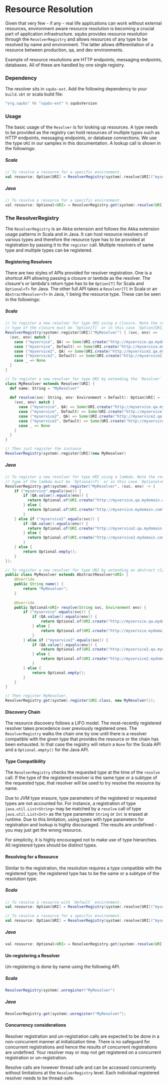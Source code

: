# Resource Resolution

Given that very few - if any - real life applications can work without external resources, environment aware resource resolution is becoming a crucial part of application infrastructure. squbs provides resource resolution through the `ResolverRegistry` and allows resources of any type to be resolved by name and environment. The latter allows differentiation of a resource between production, qa, and dev environments.

Example of resource resolutions are HTTP endpoints, messaging endpoints, databases. All of these are handled by one single registry.

### Dependency

The resolver sits in `squbs-ext`. Add the following dependency to your `build.sbt` or scala build file:

```scala
"org.squbs" %% "squbs-ext" % squbsVersion
```

### Usage

The basic usage of the `Resolver` is for looking up resources. A type needs to be provided as the registry can hold resources of multiple types such as HTTP endpoints, messaging endpoints, or database connections. We use the type `URI` in our samples in this documentation. A lookup call is shown in the followings:

##### Scala

```scala
// To resolve a resource for a specific environment.
val resource: Option[URI] = ResolverRegistry(system).resolve[URI]("myservice", QA)

```

##### Java

```java
// To resolve a resource for a specific environment.
val resource: Optional<URI> = ResolverRegistry.get(system).resolve(URI.class, "myservice", QA.value());
```

### The ResolverRegistry

The `ResolverRegistry` is an Akka extension and follows the Akka extension usage patterns in Scala and in Java. It can host resource resolvers of various types and therefore the resource type has to be provided at registration by passing it to the `register` call. Multiple resolvers of same type and multiple types can be registered.

#### Registering Resolvers

There are two styles of APIs provided for resolver registration. One is a shortcut API allowing passing a closure or lambda as the resolver. The closure's or lambda's return type has to be `Option[T]` for Scala and `Optional<T>` for Java. The other full API takes a `Resolver[T]` in Scala or an `AbstractResolver<T>` in Java, `T` being the resource type. These can be seen in the followings:

##### Scala

```scala
// To register a new resolver for type URI using a closure. Note the return
// type of the closure must be `Option[T]` or in this case `Option[URI]`
ResolverRegistry(system).register[URI]("MyResolver") { (svc, env) =>
  (svc, env) match {
    case ("myservice", QA) => Some(URI.create("http://myservice.qa.mydomain.com"))
    case ("myservice", Default) => Some(URI.create("http://myservice.mydomain.com"))
    case ("myservice2", QA) => Some(URI.create("http://myservice2.qa.mydomain.com"))
    case ("myservice2", Default) => Some(URI.create("http://myservice2.mydomain.com"))
    case _ => None
  }
}

// To register a new resolver for type URI by extending the `Resolver` trait
class MyResolver extends Resolver[URI] {
  def name: String = "MyResolver"
  
  def resolve(svc: String, env: Environment = Default): Option[URI] = {
    (svc, env) match {
      case ("myservice", QA) => Some(URI.create("http://myservice.qa.mydomain.com"))
      case ("myservice", Default) => Some(URI.create("http://myservice.mydomain.com"))
      case ("myservice2", QA) => Some(URI.create("http://myservice2.qa.mydomain.com"))
      case ("myservice2", Default) => Some(URI.create("http://myservice2.mydomain.com"))
      case _ => None
    }
  }
}

// Then just register the instance
ResolverRegistry(system).register[URI](new MyResolver)
```

##### Java 

```java
// To register a new resolver for type URI using a lambda. Note the return
// type of the lambda must be `Optional<T>` or in this case `Optional<URI>`
ResolverRegistry.get(system).register("MyResolver", (svc, env) -> {
    if ("myservice".equals(svc)) {
        if (QA.value().equals(env)) {
          return Optional.of(URI.create("http://myservice.qa.mydomain.com"));
        } else {
          return Optional.of(URI.create("http://myservice.mydomain.com"));
        }
    } else if ("myservice2".equals(svc)) {
        if (QA.value().equals(env)) {
          return Optional.of(URI.create("http://myservice2.qa.mydomain.com"));
        } else {
          return Optional.of(URI.create("http://myservice2.mydomain.com"));
        }    
    } else {
        return Optional.empty();
    }
});

// To register a new resolver for type URI by extending an abstract class
public class MyResolver extends AbstractResolver<URI> {
    @Override
    public String name() {
        return "MyResolver";
    }
    
    @Override
    public Optional<URI> resolve(String svc, Environment env) {
        if ("myservice".equals(svc)) {
            if (QA.value().equals(env)) {
                return Optional.of(URI.create("http://myservice.qa.mydomain.com"));
            } else {
                return Optional.of(URI.create("http://myservice.mydomain.com"));
            }
        } else if ("myservice2".equals(svc)) {
            if (QA.value().equals(env)) {
                return Optional.of(URI.create("http://myservice2.qa.mydomain.com"));
            } else {
                return Optional.of(URI.create("http://myservice2.mydomain.com"));
            }    
        } else {
            return Optional.empty();
        }
    }
}

// Then register MyResolver.
ResolverRegistry.get(system).register(URI.class, new MyResolver());
```

#### Discovery Chain

The resource discovery follows a LIFO model. The most-recently registered resolver takes precedence over previously registered ones. The `ResolverRegistry` walks the chain one by one until there is a resolver compatible with the given type that provides the resource or the chain has been exhausted. In that case the registry will return a `None` for the Scala API and a `Optional.empty()` for the Java API.

#### Type Compatibility

The `ResolverRegistry` checks the requested type at the time of the `resolve` call. If the type of the registered resolver is the same type or a subtype of the requested type, that resolver will be used to try resolve the resource by name.

Due to JVM type erasure, type parameters of the registered or requested types are not accounted for. For instance, a registration of type `java.util.List<String>` may be matched by a `resolve` call of type `java.util.List<Int>` as the type parameter `String` or `Int` is erased at runtime. Due to this limitation, using types with type parameters for registration and lookup is highly discouraged. The results are undefined - you may just get the wrong resource.

For simplicity, it is highly encouraged not to make use of type hierarchies. All registered types should be distinct types.

#### Resolving for a Resource

Similar to the registration, the resolution requires a type compatible with the registered type; the registered type has to be the same or a subtype of the resolution type.

##### Scala

```scala
// To resolve a resource with `Default` environment.
val resource: Option[URI] = ResolverRegistry(system).resolve[URI]("myservice")

// To resolve a resource for a specific environment.
val resource: Option[URI] = ResolverRegistry(system).resolve[URI]("myservice", QA)
```

##### Java

```java
val resource: Optional<URI> = ResolverRegistry.get(system).resolve(URI.class, "myservice", QA.value());
```

#### Un-registering a Resolver

Un-registering is done by name using the following API.

##### Scala

```scala
ResolverRegistry(system).unregister("MyResolver")
```

##### Java

```java
ResolverRegistry.get(system).unregister("MyResolver");
```

#### Concurrency considerations

Resolver registration and un-registration calls are expected to be done in a non-concurrent manner at initialization time. There is no safeguard for concurrent registrations and hence the results of concurrent registrations are undefined. Your resolver may or may not get registered on a concurrent registration or un-registration.

Resolve calls are however thread safe and can be accessed concurrently without limitations at the `ResolverRegistry` level. Each individual registered resolver needs to be thread-safe.